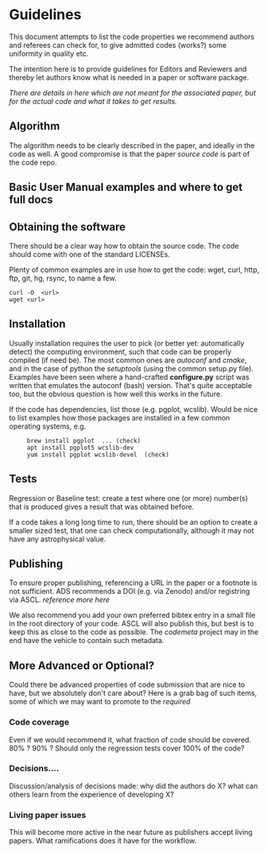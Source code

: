 # Guidelines

This document attempts to list the code properties we recommend
authors and referees can check for, to give admitted codes (works?)
some uniformity in quality etc.

The intention here is to provide guidelines for Editors and Reviewers
and thereby let authors know what is needed in a paper or software
package.


*There are details in here which are not meant for the associated paper, but
for the actual code and what it takes to get results.*


##  Algorithm 

The algorithm needs to be clearly described in the paper, and ideally
in the code as well. A good compromise is that the paper *source code*
is part of the code repo.


## Basic User Manual examples and where to get full docs



## Obtaining the software

There should be a clear way how to obtain the source code. The code should
come with one of the standard LICENSEs. 

Plenty of common examples are in use how to get the code:
wget, curl, http, ftp, git, hg, rsync, to name a few.

    curl -O  <url>
    wget <url>


## Installation

Usually installation requires the user to pick (or better yet:
automatically detect) the computing environment, such that code can be
properly compiled (if need be). The most common ones are *autoconf*
and *cmake*, and in the case of python the *setuptools* (using the
common setup.py file). Examples have been seen where a hand-crafted
**configure.py** script was written that emulates the autoconf (bash)
version. That's quite acceptable too, but the obvious question is how well
this works in the future.

If the code has dependencies, list those (e.g. pgplot, wcslib). Would
be nice to list examples how those packages are installed in a few
common operating systems, e.g.

	     brew install pgplot  ... (check)
	     apt install pgplot5 wcslib-dev
	     yum install pgplot wcslib-devel  (check)

## Tests

Regression or Baseline test: create a test where one (or more)
number(s) that is produced gives a result that was obtained before. 

If a code takes a long long time to run, there should be an option to
create a smaller sized test, that one can check computationally,
although it may not have any astrophysical value.


## Publishing

To ensure proper publishing, referencing a URL in the paper or a
footnote is not sufficient. ADS recommends a DOI (e.g. via Zenodo)
and/or registring via ASCL. *reference more here*

We also recommend you add your own preferred bibtex entry in a small
file in the root directory of your code. ASCL will also publish this,
but best is to keep this as close to the code as possible. The
*codemeta* project may in the end have the vehicle to contain such
metadata.

## More Advanced or Optional?

Could there be advanced properties of code submission that are nice to
have, but we absolutely don't care about? Here is a grab bag of such
items, some of which we may want to promote to the *required*

### Code coverage

Even if we would recommend it, what fraction of code should be
covered. 80% ? 90% ? Should only the regression tests cover 100% of
the code?

### Decisions....

Discussion/analysis of decisions made: why did the authors do X? what
can others learn from the experience of developing X?

### Living paper issues

This will become more active in the near future as publishers accept living
papers. What ramifications does it have for the workflow.
